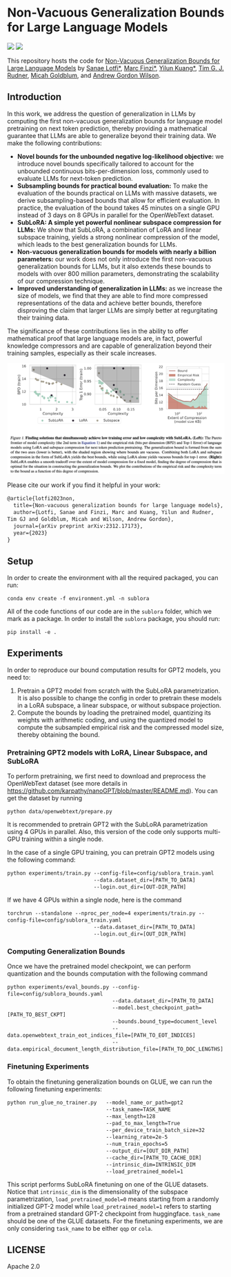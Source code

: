 # Non-Vacuous Generalization Bounds for Large Language Models

[![](https://img.shields.io/badge/arXiv-2312.xxxxx-red)]() [![](https://img.shields.io/badge/ICML-2024-green)]()

This repository hosts the code for [Non-Vacuous Generalization Bounds for Large Language Models](https://arxiv.org/abs/2312.17173) by [Sanae Lotfi*](https://sanaelotfi.github.io), [Marc Finzi*](https://mfinzi.github.io), [Yilun Kuang*](https://yilunkuang.github.io/), [Tim G. J. Rudner](https://timrudner.com/), [Micah Goldblum](https://goldblum.github.io), and [Andrew Gordon Wilson](https://cims.nyu.edu/~andrewgw/). 


## Introduction

In this work, we address the question of generalization in LLMs by computing the first non-vacuous generalization bounds for language model pretraining on next token prediction, thereby providing a mathematical guarantee that LLMs are able to generalize beyond their training data. We make the following contributions: 
- **Novel bounds for the unbounded negative log-likelihood objective:** we introduce novel bounds specifically tailored to account for the unbounded continuous bits-per-dimension loss, commonly used to evaluate LLMs for next-token prediction.
- **Subsampling bounds for practical bound evaluation:** To make the evaluation of the bounds practical on LLMs with massive datasets, we derive subsampling-based bounds that allow for efficient evaluation. In practice, the evaluation of the bound takes 45 minutes on a single GPU instead of 3 days on 8 GPUs in parallel for the OpenWebText dataset.
- **SubLoRA: A simple yet powerful nonlinear subspace compression for LLMs:** We show that SubLoRA, a combination of LoRA and linear subspace training, yields a strong nonlinear compression of the model, which leads to the best generalization bounds for LLMs.
- **Non-vacuous generalization bounds for models with nearly a billion parameters:** our work does not only introduce the first non-vacuous generalization bounds for LLMs, but it also extends these bounds to models with over 800 million parameters, demonstrating the scalability of our compression technique. 
- **Improved understanding of generalization in LLMs:** as we increase the size of models, we find that they are able to find more compressed representations of the data and achieve better bounds, therefore disproving the claim that larger LLMs are simply better at regurgitating their training data. 

The significance of these contributions lies in the ability to offer mathematical proof that large language models are, in fact, powerful knowledge compressors and are capable of generalization beyond their training samples, especially as their scale increases.

![Pitfalls of the marginal likelihood](./demos/fig1.png)


Please cite our work if you find it helpful in your work:
```
@article{lotfi2023non,
  title={Non-vacuous generalization bounds for large language models},
  author={Lotfi, Sanae and Finzi, Marc and Kuang, Yilun and Rudner, Tim GJ and Goldblum, Micah and Wilson, Andrew Gordon},
  journal={arXiv preprint arXiv:2312.17173},
  year={2023}
}
```

## Setup

In order to create the environment with all the required packaged, you can run: 

```shell
conda env create -f environment.yml -n sublora
```

All of the code functions of our code are in the `sublora` folder, which we mark as a package. In order to install the `sublora` package, you should run: 

```shell
pip install -e .
```

## Experiments 

In order to reproduce our bound computation results for GPT2 models, you need to: 

1) Pretrain a GPT2 model from scratch with the SubLoRA parametrization. It is also possible to change the config in order to pretrain these models in a LoRA subspace, a linear subspace, or without subspace projection. 
2) Compute the bounds by loading the pretrained model, quantizing its weights with arithmetic coding, and using the quantized model to compute the subsampled empirical risk and the compressed model size, thereby obtaining the bound.  


### Pretraining GPT2 models with LoRA, Linear Subspace, and SubLoRA

To perform pretraining, we first need to download and preprocess the OpenWebText dataset (see more details in https://github.com/karpathy/nanoGPT/blob/master/README.md). You can get the dataset by running

```shell
python data/openwebtext/prepare.py
```

It is recommended to pretrain GPT2 with the SubLoRA parametrization using 4 GPUs in parallel. Also, this version of the code only supports multi-GPU training within a single node. 

In the case of a single GPU training, you can pretrain GPT2 models using the following command: 

```shell
python experiments/train.py --config-file=config/sublora_train.yaml
                            --data.dataset_dir=[PATH_TO_DATA]
                            --login.out_dir=[OUT-DIR_PATH]
```

If we have 4 GPUs within a single node, here is the command 

```shell
torchrun --standalone --nproc_per_node=4 experiments/train.py --config-file=config/sublora_train.yaml
                            --data.dataset_dir=[PATH_TO_DATA]
                            --login.out_dir=[OUT_DIR_PATH]
```

### Computing Generalization Bounds

Once we have the pretrained model checkpoint, we can perform quantization and the bounds computation with the following command

```shell
python experiments/eval_bounds.py --config-file=config/sublora_bounds.yaml
                                  --data.dataset_dir=[PATH_TO_DATA]
                                  --model.best_checkpoint_path=[PATH_TO_BEST_CKPT]
                                  --bounds.bound_type=document_level
                                  --data.openwebtext_train_eot_indices_file=[PATH_TO_EOT_INDICES]
                                  --data.empirical_document_length_distribution_file=[PATH_TO_DOC_LENGTHS]
```

### Finetuning Experiments

To obtain the finetuning generalization bounds on GLUE, we can run the following finetuning experiments: 

```shell
python run_glue_no_trainer.py   --model_name_or_path=gpt2
                                --task_name=TASK_NAME
                                --max_length=128
                                --pad_to_max_length=True
                                --per_device_train_batch_size=32
                                --learning_rate=2e-5
                                --num_train_epochs=5
                                --output_dir=[OUT_DIR_PATH]
                                --cache_dir=[PATH_TO_CACHE_DIR]
                                --intrinsic_dim=INTRINSIC_DIM
                                --load_pretrained_model=1
```

This script performs SubLoRA finetuning on one of the GLUE datasets. Notice that `intrinsic_dim` is the dimensionality of the subspace parametrization, `load_pretrained_model=0` means starting from a randomly initialized GPT-2 model while `load_pretrained_model=1` refers to starting from a pretrained standard GPT-2 checkpoint from huggingface. `task_name` should be one of the GLUE datasets. For the finetuning experiments, we are only considering `task_name` to be either `qqp` or `cola`. 

## LICENSE

Apache 2.0
